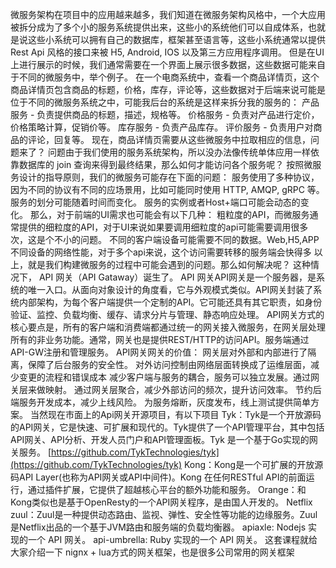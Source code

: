 微服务架构在项目中的应用越来越多，我们知道在微服务架构风格中，一个大应用被拆分成为了多个小的服务系统提供出来，这些小的系统他们可以自成体系，也就是说这些小系统可以拥有自己的数据库，框架甚至语言等，这些小系统通常以提供 Rest Api 风格的接口来被 H5, Android, IOS 以及第三方应用程序调用。
但是在UI上进行展示的时候，我们通常需要在一个界面上展示很多数据，这些数据可能来自于不同的微服务中，举个例子。
在一个电商系统中，查看一个商品详情页，这个商品详情页包含商品的标题，价格，库存，评论等，这些数据对于后端来说可能是位于不同的微服务系统之中，可能我后台的系统是这样来拆分我的服务的：
产品服务 - 负责提供商品的标题，描述，规格等。
价格服务 - 负责对产品进行定价，价格策略计算，促销价等。
库存服务 - 负责产品库存。
评价服务 - 负责用户对商品的评论，回复等。
现在，商品详情页需要从这些微服务中拉取相应的信息，问题来了？
问题由于我们使用的服务系统架构，所以没办法像传统单体应用一样依靠数据库的 join 查询来得到最终结果，那么如何才能访问各个服务呢？
按照微服务设计的指导原则，我们的微服务可能存在下面的问题：
服务使用了多种协议，因为不同的协议有不同的应场景用，比如可能同时使用 HTTP, AMQP, gRPC 等。
服务的划分可能随着时间而变化。
服务的实例或者Host+端口可能会动态的变化。
那么，对于前端的UI需求也可能会有以下几种：
粗粒度的API，而微服务通常提供的细粒度的API，对于UI来说如果要调用细粒度的api可能需要调用很多次，这是个不小的问题。
不同的客户端设备可能需要不同的数据。Web,H5,APP
不同设备的网络性能，对于多个api来说，这个访问需要转移的服务端会快得多
以上，就是我们构建微服务的过程中可能会遇到的问题。那么如何解决呢？
这种情况下， API 网关（API Gataway）诞生了。
API 网关API网关是一个服务器，是系统的唯一入口。从面向对象设计的角度看，它与外观模式类似。API网关封装了系统内部架构，为每个客户端提供一个定制的API。它可能还具有其它职责，如身份验证、监控、负载均衡、缓存、请求分片与管理、静态响应处理。
API网关方式的核心要点是，所有的客户端和消费端都通过统一的网关接入微服务，在网关层处理所有的非业务功能。通常，网关也是提供REST/HTTP的访问API。服务端通过API-GW注册和管理服务。
API网关网关的价值：
网关层对外部和内部进行了隔离，保障了后台服务的安全性。
对外访问控制由网络层面转换成了运维层面，减少变更的流程和错误成本
减少客户端与服务的耦合，服务可以独立发展。通过网关层来做映射。
通过网关层聚合，减少外部访问的频次，提升访问效率。
节约后端服务开发成本，减少上线风险。
为服务熔断，灰度发布，线上测试提供简单方案。
当然现在市面上的Api网关开源项目，有以下项目
Tyk：Tyk是一个开放源码的API网关，它是快速、可扩展和现代的。Tyk提供了一个API管理平台，其中包括API网关、API分析、开发人员门户和API管理面板。Tyk 是一个基于Go实现的网关服务。
[https://github.com/TykTechnologies/tyk](https://github.com/TykTechnologies/tyk)
Kong：Kong是一个可扩展的开放源码API Layer(也称为API网关或API中间件)。Kong 在任何RESTful API的前面运行，通过插件扩展，它提供了超越核心平台的额外功能和服务。
Orange：和Kong类似也是基于OpenResty的一个API网关程序，是由国人开发的。
Netflix zuul：Zuul是一种提供动态路由、监视、弹性、安全性等功能的边缘服务。Zuul是Netflix出品的一个基于JVM路由和服务端的负载均衡器。
apiaxle: Nodejs 实现的一个 API 网关。
api-umbrella: Ruby 实现的一个 API 网关。
这套课程就给大家介绍一下 nignx + lua方式的网关框架，也是很多公司常用的网关框架
